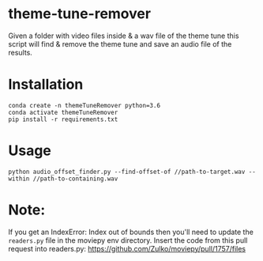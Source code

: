 # theme-tune-remover
Given a folder with video files inside & a wav file of the theme tune this script will find & remove the theme tune and save an audio file of the results.

# Installation
```
conda create -n themeTuneRemover python=3.6
conda activate themeTuneRemover
pip install -r requirements.txt
```

# Usage


```shell
python audio_offset_finder.py --find-offset-of //path-to-target.wav --within //path-to-containing.wav
```


# Note:
If you get an IndexError: Index out of bounds then you'll need to update the `readers.py` file in the moviepy env directory.
Insert the code from this pull request into readers.py: https://github.com/Zulko/moviepy/pull/1757/files
